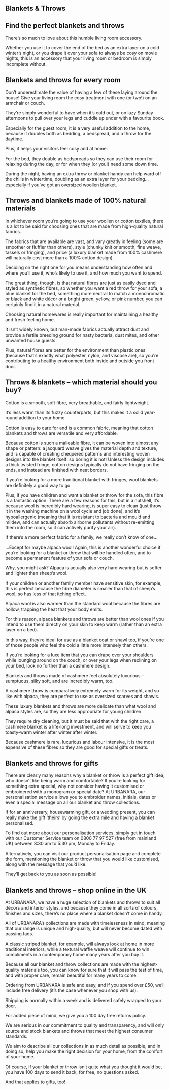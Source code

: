 ## Blankets & Throws

## Find the perfect blankets and throws

There’s so much to love about this humble living room accessory.

Whether you use it to cover the end of the bed as an extra layer on a cold winter’s night, or you drape it over your sofa to always be cosy on movie nights, this is an accessory that your living room or bedroom is simply incomplete without.

## Blankets and throws for every room

Don’t underestimate the value of having a few of these laying around the house! Give your living room the cosy treatment with one (or two!) on an armchair or couch.

They’re simply wonderful to have when it’s cold out, or on lazy Sunday afternoons to pull over your legs and cuddle up under with a favourite book.

Especially for the guest room, it is a very useful addition to the home, because it doubles both as bedding, a bedspread, and a throw for the daytime.

Plus, it helps your visitors feel cosy and at home.

For the bed, they double as bedspreads so they can use their room for relaxing during the day, or for when they (or you!) need some down time.

During the night, having an extra throw or blanket handy can help ward off the chills in wintertime, doubling as an extra layer for your bedding… especially if you’ve got an oversized woollen blanket.

## Throws and blankets made of 100% natural materials

In whichever room you’re going to use your woollen or cotton textiles, there is a lot to be said for choosing ones that are made from high-quality natural fabrics.

The fabrics that are available are vast, and vary greatly in feeling (some are smoother or fluffier than others), style (chunky knit or smooth, fine weave, tassels or fringing), and price (a luxury blanket made from 100% cashmere will naturally cost more than a 100% cotton design).

Deciding on the right one for you means understanding how often and where you’ll use it, who’s likely to use it, and how much you want to spend.

The great thing, though, is that natural fibres are just as easily dyed and styled as synthetic fibres, so whether you want a red throw for your sofa, a blue blanket for the bed, something more neutral to match a monochromatic or black and white décor or a bright green, yellow, or pink number, you can certainly find it in a natural material.

Choosing natural homewares is really important for maintaining a healthy and fresh feeling home.

It isn’t widely known, but man-made fabrics actually attract dust and provide a fertile breeding ground for nasty bacteria, dust mites, and other unwanted house guests.

Plus, natural fibres are better for the environment than plastic ones (because that’s exactly what polyester, nylon, and viscose are), so you’re contributing to a healthy environment both inside and outside you front door.

## Throws & blankets – which material should you buy?

Cotton is a smooth, soft fibre, very breathable, and fairly lightweight.

It’s less warm than its fuzzy counterparts, but this makes it a solid year-round addition to your home.

Cotton is easy to care for and is a common fabric, meaning that cotton blankets and throws are versatile and very affordable.

Because cotton is such a malleable fibre, it can be woven into almost any shape or pattern: a jacquard weave gives the material depth and texture, and is capable of creating chequered patterns and interesting woven designs into the blanket itself: so boring it is not! Unless the design includes a thick twisted fringe, cotton designs typically do not have fringing on the ends, and instead are finished with neat borders.

If you’re looking for a more traditional blanket with fringes, wool blankets are definitely a good way to go.

Plus, if you have children and want a blanket or throw for the sofa, this fibre is a fantastic option: There are a few reasons for this, but in a nutshell, it’s because wool is incredibly hard wearing, is super easy to clean (just throw it in the washing machine on a wool cycle and job done), and it’s hypoallergenic (meaning that it is resistant to bacteria and mould and mildew, and can actually absorb airborne pollutants without re-emitting them into the room, so it can actively purify your air).

If there’s a more perfect fabric for a family, we really don’t know of one…

…Except for maybe alpaca wool! Again, this is another wonderful choice if you’re looking for a blanket or throw that will be handled often, and to become a permanent feature of your sofa or couch.

Why, you might ask? Alpaca is actually also very hard wearing but is softer and lighter than sheep’s wool.

If your children or another family member have sensitive skin, for example, this is perfect because the fibre diameter is smaller than that of sheep’s wool, so has less of that itching effect.

Alpaca wool is also warmer than the standard wool because the fibres are hollow, trapping the heat that your body emits.

For this reason, alpaca blankets and throws are better than wool ones if you intend to use them directly on your skin to keep warm (rather than an extra layer on a bed).

In this way, they’re ideal for use as a blanket coat or shawl too, if you’re one of those people who feel the cold a little more intensely than others.

If you’re looking for a luxe item that you can drape over your shoulders while lounging around on the couch, or over your legs when reclining on your bed, look no further than a cashmere design.

Blankets and throws made of cashmere feel absolutely luxurious – sumptuous, silky soft, and are incredibly warm, too.

A cashmere throw is comparatively extremely warm for its weight, and so like with alpaca, they are perfect to use as oversized scarves and shawls.

These luxury blankets and throws are more delicate than what wool and alpaca styles are, so they are less appropriate for young children.

They require dry cleaning, but it must be said that with the right care, a cashmere blanket is a life-long investment, and will serve to keep you toasty-warm winter after winter after winter.

Because cashmere is rare, luxurious and labour intensive, it is the most expensive of these fibres so they are good for special gifts or treats.

## Blankets and throws for gifts

There are clearly many reasons why a blanket or throw is a perfect gift idea; who doesn’t like being warm and comfortable? If you’re looking for something extra special, why not consider having it customised or embroidered with a monogram or special date? At URBANARA, our personalisation service allows you to embroider names, initials, dates or even a special message on all our blanket and throw collections.

If for an anniversary, housewarming gift, or a wedding present, you can really make the gift ‘theirs’ by going the extra mile and having a blanket personalised.

To find out more about our personalisation services, simply get in touch with our Customer Service team on 0800 77 97 527 (free from mainland UK) between 8:30 am to 5:30 pm, Monday to Friday.

Alternatively, you can visit our product personalisation page and complete the form, mentioning the blanket or throw that you would like customised, along with the message that you’d like.

They’ll get back to you as soon as possible!

## Blankets and throws – shop online in the UK

At URBANARA, we have a huge selection of blankets and throws to suit all décors and interior styles, and because they come in all sorts of colours, finishes and sizes, there’s no place where a blanket doesn’t come in handy.

All of URBANARA’s collections are made with timelessness in mind, meaning that our range is unique and high-quality, but will never become dated with passing fads.

A classic striped blanket, for example, will always look at home in more traditional interiors, while a textural waffle weave will continue to win compliments in a contemporary home many years after you buy it.

Because all our blanket and throw collections are made with the highest-quality materials too, you can know for sure that it will pass the test of time, and with proper care, remain beautiful for many years to come.

Ordering from URBANARA is safe and easy, and if you spend over £50, we’ll include free delivery (it’s the case whenever you shop with us).

Shipping is normally within a week and is delivered safely wrapped to your door.

For added piece of mind, we give you a 100 day free returns policy.

We are serious in our commitment to quality and transparency, and will only source and stock blankets and throws that meet the highest consumer standards.

We aim to describe all our collections in as much detail as possible, and in doing so, help you make the right decision for your home, from the comfort of your home.

Of course, if your blanket or throw isn’t quite what you thought it would be, you have 100 days to send it back, for free, no questions asked.

And that applies to gifts, too!
